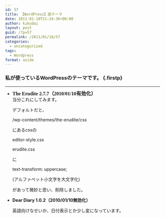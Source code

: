 ```yaml
---
id: 57
title: 【WordPress】惑テーマ
date: 2011-01-10T21:24:36+00:00
author: kikudai
layout: post
guid: /?p=57
permalink: /2011/01/10/57
categories:
  - uncategorized
tags:
  - Wordpress
format: aside
---
```

### 私が使っているWordPressのテーマです。 {.firstp}

* * *

  * <span style="font-family: constantia, 'hoefler text', 'palatino linotype', serif; letter-spacing: normal; line-height: 16px; font-size: 16px;"><strong>The Erudite 2.7.7（2010/01/10有効化）</strong><br /> </span>当分これにしてみます。
  
    デフォルトだと、
  
    /wp-content/themes/the-erudite/css
  
    にあるcssの
  
    editor-style.css
  
    erudite.css
  
    に
  
    text-transform: uppercase;
  
    (アルファベット小文字を大文字化)
  
    があって微妙と思い、削除しました。
  * **Dear Diary 1.0.2（2010/01/10無効化）**
  
    英語向けなせいか、日付表示とか少し変になっています。